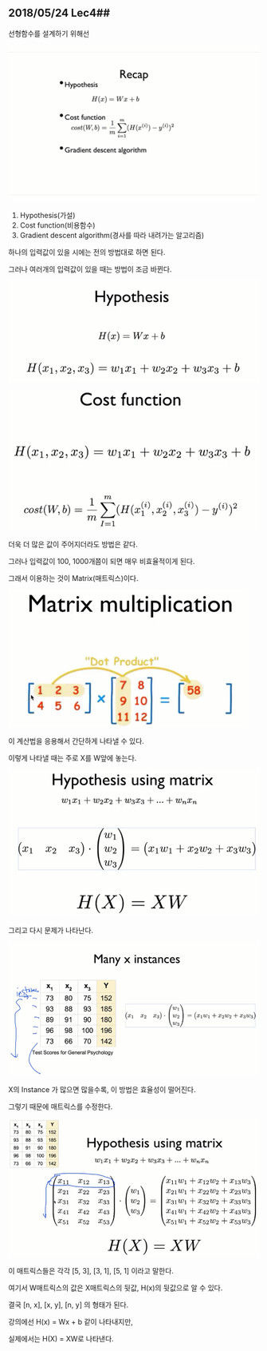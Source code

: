 ## 2018/05/24 Lec4##

선형함수를 설계하기 위해선 

![](https://github.com/MoDeep/1st-Grade-Study/blob/master/Summaries/Heewoong/Images/Lec4-1.PNG?raw=true)

1. Hypothesis(가설)
2. Cost function(비용함수)
3. Gradient descent algorithm(경사를 따라 내려가는 알고리즘)

하나의 입력값이 있을 시에는 전의 방법대로 하면 된다.

그러나 여러개의 입력값이 있을 때는 방법이 조금 바뀐다.

![](https://github.com/MoDeep/1st-Grade-Study/blob/master/Summaries/Heewoong/Images/Lec4-2.PNG?raw=true)

![](https://github.com/MoDeep/1st-Grade-Study/blob/master/Summaries/Heewoong/Images/Lec4-3.PNG?raw=true)

더욱 더 많은 값이 주어지더라도 방법은 같다.

그러나 입력값이 100, 1000개쯤이 되면 매우 비효율적이게 된다.

그래서 이용하는 것이 Matrix(매트릭스)이다.

![](https://github.com/MoDeep/1st-Grade-Study/blob/master/Summaries/Heewoong/Images/Lec4-5.PNG?raw=true)

이 계산법을 응용해서 간단하게 나타낼 수 있다.

이렇게 나타낼 때는 주로 X를 W앞에 놓는다. 

![](https://github.com/MoDeep/1st-Grade-Study/blob/master/Summaries/Heewoong/Images/Lec4-6.PNG?raw=true)

그리고 다시 문제가 나타난다.

![](https://github.com/MoDeep/1st-Grade-Study/blob/master/Summaries/Heewoong/Images/Lec4-7.PNG?raw=true)

X의 Instance 가 많으면 많을수록, 이 방법은 효율성이 떨어진다.

그렇기 때문에  매트릭스를 수정한다.

![](https://github.com/MoDeep/1st-Grade-Study/blob/master/Summaries/Heewoong/Images/Lec4-8.PNG?raw=true)

이 매트릭스들은 각각 [5, 3], [3, 1], [5, 1] 이라고 말한다.

여기서 W매트릭스의 값은 X매트릭스의 뒷값, H(x)의 뒷값으로 알 수 있다.

 결국 [n, x], [x, y], [n, y] 의 형태가 된다.

강의에선 H(x) = Wx + b 같이 나타내지만,

실제에서는 H(X) = XW로 나타낸다.
